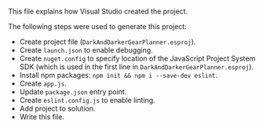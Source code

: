 This file explains how Visual Studio created the project.

The following steps were used to generate this project:
- Create project file (`DarkAndDarkerGearPlanner.esproj`).
- Create `launch.json` to enable debugging.
- Create `nuget.config` to specify location of the JavaScript Project System SDK (which is used in the first line in `DarkAndDarkerGearPlanner.esproj`).
- Install npm packages: `npm init && npm i --save-dev eslint`.
- Create `app.js`.
- Update `package.json` entry point.
- Create `eslint.config.js` to enable linting.
- Add project to solution.
- Write this file.
